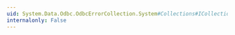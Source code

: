 ```yaml
---
uid: System.Data.Odbc.OdbcErrorCollection.System#Collections#ICollection#IsSynchronized
internalonly: False
---
```

